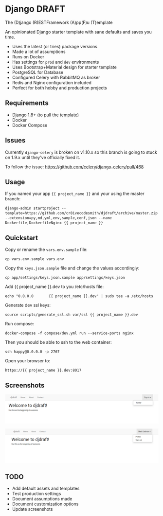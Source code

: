 Django DRAFT
============

The (D)jango (R)ESTFramework (A)pp(F)u (T)emplate

An opinionated Django starter template with sane defaults and saves you time.

- Uses the latest (or tries) package versions
- Made a lot of assumptions
- Runs on Docker
- Has settings for `prod` and `dev` environments
- Uses Bootstrap+Material design for starter template
- PostgreSQL for Database
- Configured Celery with RabbitMQ as broker
- Redis and Nginx configuration included
- Perfect for both hobby and production projects


## Requirements

- Django 1.8+ (to pull the template)
- Docker
- Docker Compose


## Issues

Currently `django-celery` is broken on v1.10.x so this branch is going to
stuck on 1.9.x until they've officially fixed it.

To follow the issue:
https://github.com/celery/django-celery/pull/468


## Usage

If you named your app `{{ project_name }}` and your using the master branch:

```
django-admin startproject --template=https://github.com/cr8ivecodesmith/djdraft/archive/master.zip --extension=py,md,yml,env,sample,conf,json --name Dockerfile,DockerfileNginx {{ project_name }}
```

## Quickstart

Copy or rename the `vars.env.sample` file:

```
cp vars.env.sample vars.env
```

Copy the `keys.json.sample` file and change the values accordingly:

```
cp app/settings/keys.json.sample app/settings/keys.json
```

Add {{ project_name }}.dev to you /etc/hosts file:

```
echo "0.0.0.0       {{ project_name }}.dev" | sudo tee -a /etc/hosts
```

Generate dev ssl keys:

```
source scripts/generate_ssl.sh var/ssl {{ project_name }}.dev
```

Run compose:

```
docker-compose -f compose/dev.yml run --service-ports nginx
```

Then you should be able to ssh to the web container:

```
ssh happy@0.0.0.0 -p 2767
```

Open your browser to:

```
https://{{ project_name }}.dev:8017
```


## Screenshots

![alt text](screenshots/scr1.png "Screenshot 1")

![alt text](screenshots/scr2.png "Screenshot 1")


## TODO

- Add default assets and templates
- Test production settings
- Document assumptions made
- Document customization options
- Update screenshots
